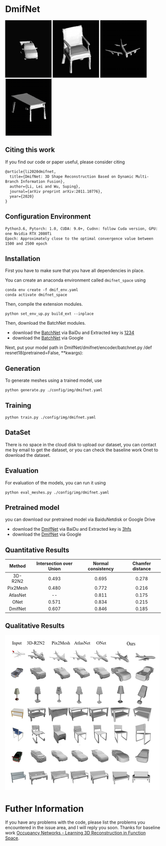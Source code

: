 # DmifNet
![Example 1](display/car.gif)
![Example 2](display/chair.gif)
![Example 3](display/plane.gif)
![Example 4](display/table.gif)

## Citing this work
If you find our code or paper useful, please consider citing
```
@article{li2020dmifnet,
  title={DmifNet: 3D Shape Reconstruction Based on Dynamic Multi-Branch Information Fusion},
  author={Li, Lei and Wu, Suping},
  journal={arXiv preprint arXiv:2011.10776},
  year={2020}
}
```

## Configuration Environment
```
Python3.6, Pytorch: 1.0, CUDA: 9.0+, Cudnn: follow Cuda version, GPU: one Nvidia RTX 2080Ti
Epoch: Approximately close to the optimal convergence value between 1500 and 2500 epoch
```

## Installation
First you have to make sure that you have all dependencies in place.

You can create an anaconda environment called `dmifnet_space` using
```
conda env create -f dmif_env.yaml
conda activate dmifnet_space
```

Then, compile the extension modules.
```
python set_env_up.py build_ext --inplace
```
Then, download the BatchNet modules.

* download the [BatchNet](https://pan.baidu.com/s/1KzcgkiE-gxTy1-cw0ikaAA) via BaiDu and Extracted key is [1234]([1234]) 
* download the [BatchNet](https://drive.google.com/file/d/1fqDrqU_wMb_EbHCprZkOIWWxSiXPxaJK/view?usp=sharing) via Google

Next, put your model path in DmifNet/dmifnet/encoder/batchnet.py /def resnet18(pretrained=False, **kwargs):


## Generation
To generate meshes using a trained model, use
```
python generate.py ./config/img/dmifnet.yaml
```

## Training
```
python train.py ./config/img/dmifnet.yaml
```

## DataSet
There is no space in the cloud disk to upload our dataset, you can contact me by email to get the dataset, or you can check the baseline work Onet to download the dataset.

## Evaluation
For evaluation of the models, you can run it using

```
python eval_meshes.py ./config/img/dmifnet.yaml
```
## Pretrained model
you can download our pretrained model via BaiduNetdisk or Google Drive

* download the [DmifNet](https://pan.baidu.com/s/1nihobjv6dW5RVt2Zw2Ycjw) via BaiDu and Extracted key is [3hfs]([5iwg]) 
* download the [DmifNet](https://drive.google.com/file/d/1rOJaAnJlg0RmTiiBg2RiSXO8QYsv8fs1/view?usp=sharing) via Google


## Quantitative Results
Method | Intersection over Union | Normal consistency | Chamfer distance 
:-: | :-: | :-: | :-: 
3D-R2N2 | 0.493 | 0.695 | 0.278  
Pix2Mesh | 0.480 | 0.772 | 0.216 
AtlasNet | -- | 0.811 | 0.175 
ONet | 0.571 | 0.834 | 0.215
DmifNet | 0.607 | 0.846 | 0.185

## Qualitative Results
<img src="display/Qualitative.jpg" width="500" height="500">

# Futher Information
If you have any problems with the code, please list the problems you encountered in the issue area, and I will reply you soon.
Thanks for  baseline work [Occupancy Networks - Learning 3D Reconstruction in Function Space](https://avg.is.tuebingen.mpg.de/publications/occupancy-networks).

